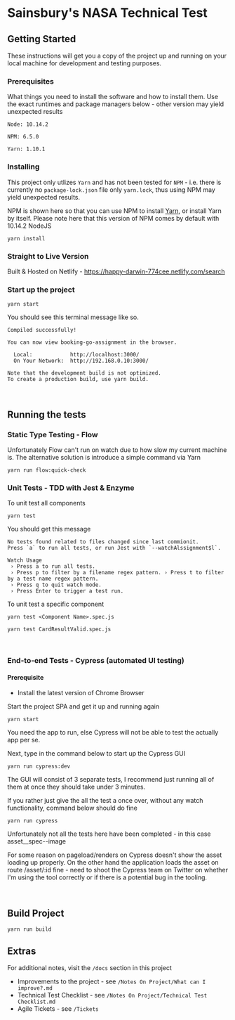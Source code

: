 # Sainsbury's NASA Technical Test

## Getting Started

These instructions will get you a copy of the project up and running on your local machine for development and testing purposes.

### Prerequisites

What things you need to install the software and how to install them. Use the exact runtimes and package managers below - other version may yield unexpected results

```
Node: 10.14.2

NPM: 6.5.0

Yarn: 1.10.1
```

### Installing
This project only utlizes `Yarn` and has not been tested for `NPM` - i.e. there is currently no `package-lock.json` file only `yarn.lock`, thus using NPM may yield unexpected results.

NPM is shown here so that you can use NPM to install [Yarn](https://yarnpkg.com/en/docs/getting-started), or install Yarn by itself. Please note here that this version of NPM comes by default with 10.14.2 NodeJS

```
yarn install
```
### Straight to Live Version
Built & Hosted on Netlify - https://happy-darwin-774cee.netlify.com/search

### Start up the project

```
yarn start
```

You should see this terminal message like so.
```
Compiled successfully!

You can now view booking-go-assignment in the browser.

  Local:            http://localhost:3000/
  On Your Network:  http://192.168.0.10:3000/

Note that the development build is not optimized.
To create a production build, use yarn build.
```

<br/>


## Running the tests

### Static Type Testing - Flow
Unfortunately Flow can't run on watch due to how slow my current machine is. The alternative solution is introduce a simple command via Yarn

```
yarn run flow:quick-check
```

### Unit Tests - TDD with Jest & Enzyme

To unit test all components
```
yarn test
```

You should get this message
```
No tests found related to files changed since last commionit.
Press `a` to run all tests, or run Jest with `--watchAlssignment$l`.

Watch Usage
 › Press a to run all tests.
 › Press p to filter by a filename regex pattern. › Press t to filter by a test name regex pattern.
 › Press q to quit watch mode.
 › Press Enter to trigger a test run.
```

To unit test a specific component
```
yarn test <Component Name>.spec.js
```

```
yarn test CardResultValid.spec.js
```

<br/>

### End-to-end Tests - Cypress (automated UI testing)

#### Prerequisite

- Install the latest version of Chrome Browser

Start the project SPA and get it up and running again
```
yarn start
```
You need the app to run, else Cypress will not be able to test the actually app per se.

Next, type in the command below to start up the Cypress GUI
```
yarn run cypress:dev
```

The GUI will consist of 3 separate tests, I recommend just running all of them at once they should take under 3 minutes.

If you rather just give the all the test a once over, without any watch functionality, command below should do fine
```
yarn run cypress
```

Unfortunately not all the tests here have been completed - in this case asset__spec--image

For some reason on pageload/renders on Cypress doesn't show the asset loading up properly. On the other hand the application loads the asset on route /asset/:id fine - need to shoot the Cypress team on Twitter on whether I'm using the tool correctly or if there is a potential bug in the tooling.

<br/>


## Build Project

```
yarn run build
```

## Extras
For additional notes, visit the `/docs` section in this project 
- Improvements to the project - see `/Notes On Project/What can I improve?.md`
- Technical Test Checklist - see `/Notes On Project/Technical Test Checklist.md`
- Agile Tickets - see `/Tickets`
